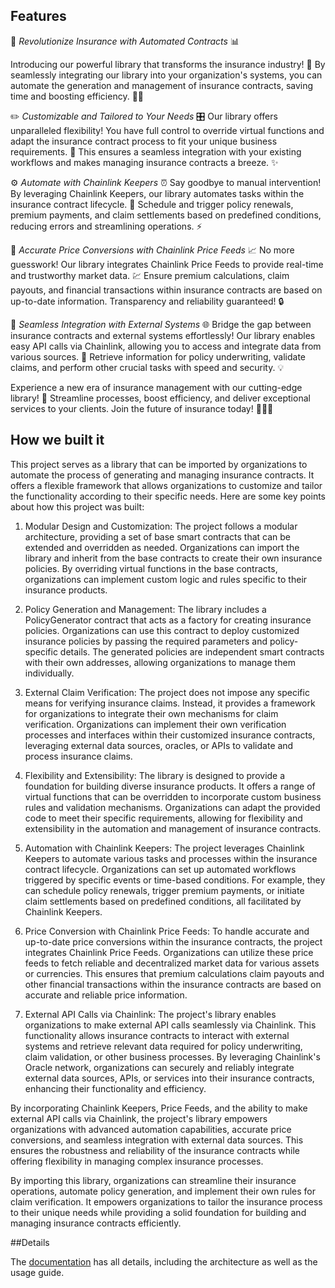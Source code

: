 ## Features

🏢 _Revolutionize Insurance with Automated Contracts_ 📊

Introducing our powerful library that transforms the insurance industry! 🚀 By seamlessly integrating our library into your organization's systems, you can automate the generation and management of insurance contracts, saving time and boosting efficiency. 💼💪

✏️ _Customizable and Tailored to Your Needs_ 🎛️
Our library offers unparalleled flexibility! You have full control to override virtual functions and adapt the insurance contract process to fit your unique business requirements. 🔄 This ensures a seamless integration with your existing workflows and makes managing insurance contracts a breeze. ✨

⚙️ _Automate with Chainlink Keepers_ ⏰
Say goodbye to manual intervention! By leveraging Chainlink Keepers, our library automates tasks within the insurance contract lifecycle. 🤖 Schedule and trigger policy renewals, premium payments, and claim settlements based on predefined conditions, reducing errors and streamlining operations. ⚡️

💱 _Accurate Price Conversions with Chainlink Price Feeds_ 📈
No more guesswork! Our library integrates Chainlink Price Feeds to provide real-time and trustworthy market data. 💹 Ensure premium calculations, claim payouts, and financial transactions within insurance contracts are based on up-to-date information. Transparency and reliability guaranteed! 🔒

🔗 _Seamless Integration with External Systems_ 🌐
Bridge the gap between insurance contracts and external systems effortlessly! Our library enables easy API calls via Chainlink, allowing you to access and integrate data from various sources. 📡 Retrieve information for policy underwriting, validate claims, and perform other crucial tasks with speed and security. 💡

Experience a new era of insurance management with our cutting-edge library! 🌟 Streamline processes, boost efficiency, and deliver exceptional services to your clients. Join the future of insurance today! 🚀💼💡

## How we built it

This project serves as a library that can be imported by organizations to automate the process of generating and managing insurance contracts. It offers a flexible framework that allows organizations to customize and tailor the functionality according to their specific needs. Here are some key points about how this project was built:

1. Modular Design and Customization: The project follows a modular architecture, providing a set of base smart contracts that can be extended and overridden as needed. Organizations can import the library and inherit from the base contracts to create their own insurance policies. By overriding virtual functions in the base contracts, organizations can implement custom logic and rules specific to their insurance products.

2. Policy Generation and Management: The library includes a PolicyGenerator contract that acts as a factory for creating insurance policies. Organizations can use this contract to deploy customized insurance policies by passing the required parameters and policy-specific details. The generated policies are independent smart contracts with their own addresses, allowing organizations to manage them individually.

3. External Claim Verification: The project does not impose any specific means for verifying insurance claims. Instead, it provides a framework for organizations to integrate their own mechanisms for claim verification. Organizations can implement their own verification processes and interfaces within their customized insurance contracts, leveraging external data sources, oracles, or APIs to validate and process insurance claims.

4. Flexibility and Extensibility: The library is designed to provide a foundation for building diverse insurance products. It offers a range of virtual functions that can be overridden to incorporate custom business rules and validation mechanisms. Organizations can adapt the provided code to meet their specific requirements, allowing for flexibility and extensibility in the automation and management of insurance contracts.

5. Automation with Chainlink Keepers: The project leverages Chainlink Keepers to automate various tasks and processes within the insurance contract lifecycle. Organizations can set up automated workflows triggered by specific events or time-based conditions. For example, they can schedule policy renewals, trigger premium payments, or initiate claim settlements based on predefined conditions, all facilitated by Chainlink Keepers.

6. Price Conversion with Chainlink Price Feeds: To handle accurate and up-to-date price conversions within the insurance contracts, the project integrates Chainlink Price Feeds. Organizations can utilize these price feeds to fetch reliable and decentralized market data for various assets or currencies. This ensures that premium calculations claim payouts and other financial transactions within the insurance contracts are based on accurate and reliable price information.

7. External API Calls via Chainlink: The project's library enables organizations to make external API calls seamlessly via Chainlink. This functionality allows insurance contracts to interact with external systems and retrieve relevant data required for policy underwriting, claim validation, or other business processes. By leveraging Chainlink's Oracle network, organizations can securely and reliably integrate external data sources, APIs, or services into their insurance contracts, enhancing their functionality and efficiency.

By incorporating Chainlink Keepers, Price Feeds, and the ability to make external API calls via Chainlink, the project's library empowers organizations with advanced automation capabilities, accurate price conversions, and seamless integration with external data sources. This ensures the robustness and reliability of the insurance contracts while offering flexibility in managing complex insurance processes.

By importing this library, organizations can streamline their insurance operations, automate policy generation, and implement their own rules for claim verification. It empowers organizations to tailor the insurance process to their unique needs while providing a solid foundation for building and managing insurance contracts efficiently.

##Details

The [documentation](https://kizunasafe.netlify.app/) has all details, including the architecture as well as the usage guide.
